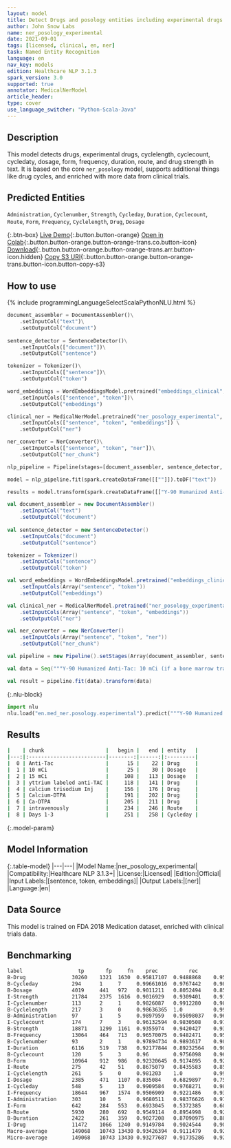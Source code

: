 ```yaml
---
layout: model
title: Detect Drugs and posology entities including experimental drugs and cycles (ner_posology_experimental)
author: John Snow Labs
name: ner_posology_experimental
date: 2021-09-01
tags: [licensed, clinical, en, ner]
task: Named Entity Recognition
language: en
nav_key: models
edition: Healthcare NLP 3.1.3
spark_version: 3.0
supported: true
annotator: MedicalNerModel
article_header:
type: cover
use_language_switcher: "Python-Scala-Java"
---
```



## Description


This model detects drugs, experimental drugs, cyclelength, cyclecount, cycledaty, dosage, form, frequency, duration, route, and drug strength in text. It is based on the core `ner_posology` model, supports additional things like drug cycles, and enriched with more data from clinical trials.


## Predicted Entities


`Administration`, `Cyclenumber`, `Strength`, `Cycleday`, `Duration`, `Cyclecount`, `Route`, `Form`, `Frequency`, `Cyclelength`, `Drug`, `Dosage`


{:.btn-box}
[Live Demo](https://nlp.johnsnowlabs.com/demos){:.button.button-orange}
[Open in Colab](https://colab.research.google.com/github/JohnSnowLabs/spark-nlp-workshop/blob/master/tutorials/Certification_Trainings/Healthcare/1.Clinical_Named_Entity_Recognition_Model.ipynb){:.button.button-orange.button-orange-trans.co.button-icon}
[Download](https://s3.amazonaws.com/auxdata.johnsnowlabs.com/clinical/models/ner_posology_experimental_en_3.1.3_3.0_1630511369574.zip){:.button.button-orange.button-orange-trans.arr.button-icon.hidden}
[Copy S3 URI](s3://auxdata.johnsnowlabs.com/clinical/models/ner_posology_experimental_en_3.1.3_3.0_1630511369574.zip){:.button.button-orange.button-orange-trans.button-icon.button-copy-s3}


## How to use






<div class="tabs-box" markdown="1">
{% include programmingLanguageSelectScalaPythonNLU.html %}

```python
document_assembler = DocumentAssembler()\
    .setInputCol("text")\
    .setOutputCol("document")
         
sentence_detector = SentenceDetector()\
    .setInputCols(["document"])\
    .setOutputCol("sentence")

tokenizer = Tokenizer()\
    .setInputCols(["sentence"])\
    .setOutputCol("token")

word_embeddings = WordEmbeddingsModel.pretrained("embeddings_clinical", "en", "clinical/models")\
    .setInputCols(["sentence", "token"])\
    .setOutputCol("embeddings")

clinical_ner = MedicalNerModel.pretrained("ner_posology_experimental", "en", "clinical/models") \
    .setInputCols(["sentence", "token", "embeddings"]) \
    .setOutputCol("ner")

ner_converter = NerConverter()\
 	.setInputCols(["sentence", "token", "ner"])\
 	.setOutputCol("ner_chunk")

nlp_pipeline = Pipeline(stages=[document_assembler, sentence_detector, tokenizer, word_embeddings, clinical_ner, ner_converter])

model = nlp_pipeline.fit(spark.createDataFrame([[""]]).toDF("text"))

results = model.transform(spark.createDataFrame([["Y-90 Humanized Anti-Tac: 10 mCi (if a bone marrow transplant was part of the patient's previous therapy) or 15 mCi of yttrium labeled anti-TAC; followed by calcium trisodium Inj (Ca DTPA)..\n\nCalcium-DTPA: Ca-DTPA will be administered intravenously on Days 1-3 to clear the radioactive agent from the body."]]).toDF("text"))
```
```scala
val document_assembler = new DocumentAssembler()
    .setInputCol("text")
    .setOutputCol("document")
        
val sentence_detector = new SentenceDetector()
    .setInputCols("document")
    .setOutputCol("sentence")

tokenizer = Tokenizer()
    .setInputCols("sentence")
    .setOutputCol("token")

val word_embeddings = WordEmbeddingsModel.pretrained("embeddings_clinical", "en", "clinical/models")
    .setInputCols(Array("sentence", "token"))
    .setOutputCol("embeddings")

val clinical_ner = MedicalNerModel.pretrained("ner_posology_experimental", "en", "clinical/models")
    .setInputCols(Array("sentence", "token", "embeddings"))
    .setOutputCol("ner")

val ner_converter = new NerConverter()
 	.setInputCols(Array("sentence", "token", "ner"))
 	.setOutputCol("ner_chunk")

val pipeline = new Pipeline().setStages(Array(document_assembler, sentence_detector, tokenizer, word_embeddings, clinical_ner, ner_converter))

val data = Seq("""Y-90 Humanized Anti-Tac: 10 mCi (if a bone marrow transplant was part of the patient's previous therapy) or 15 mCi of yttrium labeled anti-TAC; followed by calcium trisodium Inj (Ca DTPA)..\n\nCalcium-DTPA: Ca-DTPA will be administered intravenously on Days 1-3 to clear the radioactive agent from the body.""").toDS.toDF("text")

val result = pipeline.fit(data).transform(data)
```


{:.nlu-block}
```python
import nlu
nlu.load("en.med_ner.posology.experimental").predict("""Y-90 Humanized Anti-Tac: 10 mCi (if a bone marrow transplant was part of the patient's previous therapy) or 15 mCi of yttrium labeled anti-TAC; followed by calcium trisodium Inj (Ca DTPA)..\n\nCalcium-DTPA: Ca-DTPA will be administered intravenously on Days 1-3 to clear the radioactive agent from the body.""")
```

</div>


## Results


```bash
|    | chunk                    |   begin |   end | entity   |
|---:|:-------------------------|--------:|------:|:---------|
|  0 | Anti-Tac                 |      15 |    22 | Drug     |
|  1 | 10 mCi                   |      25 |    30 | Dosage   |
|  2 | 15 mCi                   |     108 |   113 | Dosage   |
|  3 | yttrium labeled anti-TAC |     118 |   141 | Drug     |
|  4 | calcium trisodium Inj    |     156 |   176 | Drug     |
|  5 | Calcium-DTPA             |     191 |   202 | Drug     |
|  6 | Ca-DTPA                  |     205 |   211 | Drug     |
|  7 | intravenously            |     234 |   246 | Route    |
|  8 | Days 1-3                 |     251 |   258 | Cycleday |
```


{:.model-param}
## Model Information


{:.table-model}
|---|---|
|Model Name:|ner_posology_experimental|
|Compatibility:|Healthcare NLP 3.1.3+|
|License:|Licensed|
|Edition:|Official|
|Input Labels:|[sentence, token, embeddings]|
|Output Labels:|[ner]|
|Language:|en|


## Data Source


This model is trained on FDA 2018 Medication dataset, enriched with clinical trials data.


## Benchmarking


```bash
label	               tp       fp	   fn	 prec	       rec	       f1
B-Drug               30260    1321  1630  0.95817107  0.9488868    0.95350635
B-Cycleday	         294      1     7     0.99661016  0.9767442    0.9865772
B-Dosage             4019     441   972   0.9011211   0.8052494    0.85049194
I-Strength	         21784    2375  1616  0.9016929   0.9309401    0.9160832
I-Cyclenumber        113      2     1     0.9826087   0.9912280    0.98689955
B-Cyclelength        217      3     0     0.98636365  1.0          0.99313504
B-Administration     97       1     5     0.9897959   0.95098037   0.96999997
I-Cyclecount         174      7     3     0.96132594  0.9830508    0.972067
B-Strength	         18871    1299  1161  0.9355974   0.9420427    0.93880904
B-Frequency	         13064    464   713   0.96570075  0.9482471    0.95689434
B-Cyclenumber        93       2     1     0.97894734  0.9893617    0.9841269
I-Duration	         6116     519   738   0.92177844  0.89232564   0.9068129
B-Cyclecount         120      5     3     0.96        0.9756098    0.9677419
B-Form               10964    912   986   0.92320645  0.9174895    0.9203391
I-Route              275      42    51    0.8675079   0.8435583    0.85536546
I-Cyclelength        261      5     0     0.981203    1.0	       0.9905123
I-Dosage             2385     471   1107  0.835084    0.6829897    0.75141776
I-Cycleday	         548      5     13    0.9909584   0.9768271    0.983842
I-Frequency	         18644    967   1574  0.9506909   0.9221486    0.9362023
I-Administration     303      10    5     0.9680511   0.98376626   0.9758454
I-Form               642      284   553   0.6933045   0.5372385    0.6053748
B-Route              5930     280   692   0.9549114   0.8954998    0.92425185
B-Duration	         2422     261   359   0.9027208   0.87090975   0.88653
I-Drug               11472    1066  1240  0.9149784   0.9024544    0.9086733
Macro-average        149068   10743 13430 0.93426394  0.9111479    0.92256117
Micro-average        149068   10743 13430 0.93277687  0.91735286   0.9250006
```
<!--stackedit_data:
eyJoaXN0b3J5IjpbMjA5NjIwMzY0MSw0NzE5NDcyNzhdfQ==
-->